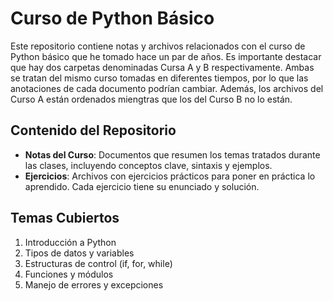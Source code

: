 # Curso de Python Básico

Este repositorio contiene notas y archivos relacionados con el curso de Python básico que he tomado hace un par de años. Es importante destacar que hay dos carpetas denominadas Cursa A y B respectivamente. Ambas se tratan del mismo curso tomadas en diferentes tiempos, por lo que las anotaciones de cada documento podrían cambiar. Además, los archivos del Curso A están ordenados miengtras que los del Curso B no lo están. 

## Contenido del Repositorio

- **Notas del Curso**: Documentos que resumen los temas tratados durante las clases, incluyendo conceptos clave, sintaxis y ejemplos.
- **Ejercicios**: Archivos con ejercicios prácticos para poner en práctica lo aprendido. Cada ejercicio tiene su enunciado y solución.

## Temas Cubiertos

1. Introducción a Python
2. Tipos de datos y variables
3. Estructuras de control (if, for, while)
4. Funciones y módulos
5. Manejo de errores y excepciones


